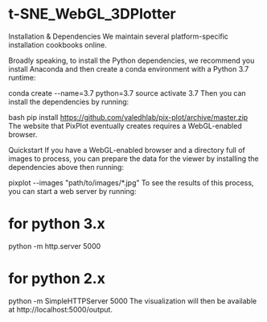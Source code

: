 # t-SNE_WebGL_3DPlotter

Installation & Dependencies
We maintain several platform-specific installation cookbooks online.

Broadly speaking, to install the Python dependencies, we recommend you install Anaconda and then create a conda environment with a Python 3.7 runtime:

conda create --name=3.7 python=3.7
source activate 3.7
Then you can install the dependencies by running:

bash
pip install https://github.com/yaledhlab/pix-plot/archive/master.zip
The website that PixPlot eventually creates requires a WebGL-enabled browser.

Quickstart
If you have a WebGL-enabled browser and a directory full of images to process, you can prepare the data for the viewer by installing the dependencies above then running:

pixplot --images "path/to/images/*.jpg"
To see the results of this process, you can start a web server by running:

# for python 3.x
python -m http.server 5000

# for python 2.x
python -m SimpleHTTPServer 5000
The visualization will then be available at http://localhost:5000/output.
